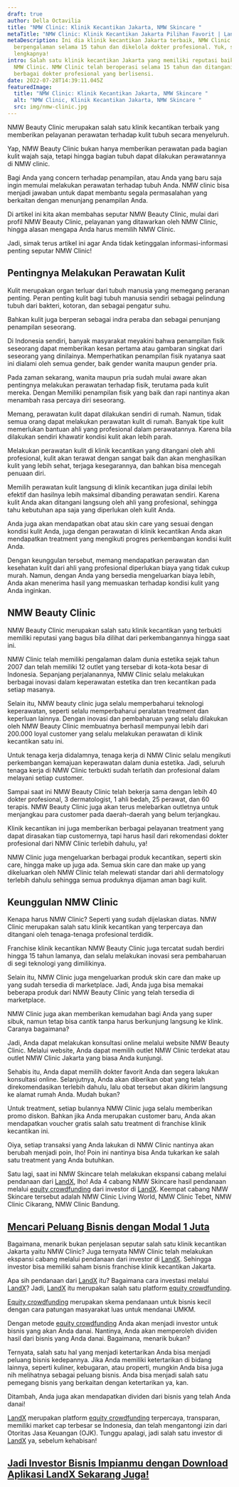 ```yaml
---
draft: true
author: Della Octavilia
title: "NMW Clinic: Klinik Kecantikan Jakarta, NMW Skincare "
metaTitle: "NMW Clinic: Klinik Kecantikan Jakarta Pilihan Favorit | LandX Blog"
metaDescription: Ini dia klinik kecantikan Jakarta terbaik, NMW Clinic
  berpengalaman selama 15 tahun dan dikelola dokter profesional. Yuk, simak info
  lengkapnya!
intro: Salah satu klinik kecantikan Jakarta yang memiliki reputasi baik adalah
  NMW Clinic. NMW Clinic telah beroperasi selama 15 tahun dan ditangani oleh
  berbagai dokter profesional yang berlisensi.
date: 2022-07-28T14:39:11.045Z
featuredImage:
  title: "NMW Clinic: Klinik Kecantikan Jakarta, NMW Skincare "
  alt: "NMW Clinic, Klinik Kecantikan Jakarta, NMW Skincare "
  src: img/nmw-clinic.jpg
---
```

NMW Beauty Clinic merupakan salah satu klinik kecantikan terbaik yang memberikan pelayanan perawatan terhadap kulit tubuh secara menyeluruh.

Yap, NMW Beauty Clinic bukan hanya memberikan perawatan pada bagian kulit wajah saja, tetapi hingga bagian tubuh dapat dilakukan perawatannya di NMW clinic.

Bagi Anda yang concern terhadap penampilan, atau Anda yang baru saja ingin memulai melakukan perawatan terhadap tubuh Anda. NMW clinic bisa menjadi jawaban untuk dapat membantu segala permasalahan yang berkaitan dengan menunjang penampilan Anda.

Di artikel ini kita akan membahas seputar NMW Beauty Clinic, mulai dari profil NMW Beauty Clinic, pelayanan yang ditawarkan oleh NMW Clinic, hingga alasan mengapa Anda harus memilih NMW Clinic.

Jadi, simak terus artikel ini agar Anda tidak ketinggalan informasi-informasi penting seputar NMW Clinic!

## Pentingnya Melakukan Perawatan Kulit

Kulit merupakan organ terluar dari tubuh manusia yang memegang peranan penting. Peran penting kulit bagi tubuh manusia sendiri sebagai pelindung tubuh dari bakteri, kotoran, dan sebagai pengatur suhu.

Bahkan kulit juga berperan sebagai indra peraba dan sebagai penunjang penampilan seseorang. 

Di Indonesia sendiri, banyak masyarakat meyakini bahwa penampilan fisik seseorang dapat memberikan kesan pertama atau gambaran singkat dari seseorang yang dinilainya. Memperhatikan penampilan fisik nyatanya saat ini dialami oleh semua gender, baik gender wanita maupun gender pria. 

Pada zaman sekarang, wanita maupun pria sudah mulai aware akan pentingnya melakukan perawatan terhadap fisik, terutama pada kulit mereka. Dengan Memiliki penampilan fisik yang baik dan rapi nantinya akan menambah rasa percaya diri seseorang.

Memang, perawatan kulit dapat dilakukan sendiri di rumah. Namun, tidak semua orang dapat melakukan perawatan kulit di rumah. Banyak tipe kulit memerlukan bantuan ahli yang profesional dalam perawatannya. Karena bila dilakukan sendiri khawatir kondisi kulit akan lebih parah.

Melakukan perawatan kulit di klinik kecantikan yang ditangani oleh ahli profesional, kulit akan terawat dengan sangat baik dan akan menghasilkan kulit yang lebih sehat, terjaga kesegarannya, dan bahkan bisa mencegah penuaan diri.

Memilih perawatan kulit langsung di klinik kecantikan juga dinilai lebih efektif dan hasilnya lebih maksimal dibanding perawatan sendiri. Karena kulit Anda akan ditangani langsung oleh ahli yang profesional, sehingga tahu kebutuhan apa saja yang diperlukan oleh kulit Anda.

Anda juga akan mendapatkan obat atau skin care yang sesuai dengan kondisi kulit Anda, juga dengan perawatan di klinik kecantikan Anda akan mendapatkan treatment yang mengikuti progres perkembangan kondisi kulit Anda. 

Dengan keunggulan tersebut, memang mendapatkan perawatan dan kesehatan kulit dari ahli yang profesional diperlukan biaya yang tidak cukup murah. Namun, dengan Anda yang bersedia mengeluarkan biaya lebih, Anda akan menerima hasil yang memuaskan terhadap kondisi kulit yang Anda inginkan.

## NMW Beauty Clinic

NMW Beauty Clinic merupakan salah satu klinik kecantikan yang terbukti memiliki reputasi yang bagus bila dilihat dari perkembangannya hingga saat ini.

NMW Clinic telah memiliki pengalaman dalam dunia estetika sejak tahun 2007 dan telah memiliki 12 outlet yang tersebar di kota-kota besar di Indonesia. Sepanjang perjalanannya, NMW Clinic selalu melakukan berbagai inovasi dalam keperawatan estetika dan tren kecantikan pada setiap masanya.

Selain itu, NMW beauty clinic juga selalu memperbaharui teknologi keperawatan, seperti selalu memperbaharui peralatan treatment dan keperluan lainnya. Dengan inovasi dan pembaharuan yang selalu dilakukan oleh NMW Beauty Clinic membuatnya berhasil mempunyai lebih dari 200.000 loyal customer yang selalu melakukan perawatan di klinik kecantikan satu ini.

Untuk tenaga kerja didalamnya, tenaga kerja di NMW Clinic selalu mengikuti perkembangan kemajuan keperawatan dalam dunia estetika. Jadi, seluruh tenaga kerja di NMW Clinic terbukti sudah terlatih dan profesional dalam melayani setiap customer.

Sampai saat ini NMW Beauty Clinic telah bekerja sama dengan lebih 40 dokter profesional, 3 dermatologist, 1 ahli bedah, 25 perawat, dan 60 terapis. NMW Beauty Clinic juga akan terus melebarkan outletnya untuk menjangkau para customer pada daerah-daerah yang belum terjangkau.

Klinik kecantikan ini juga memberikan berbagai pelayanan treatment yang dapat dirasakan tiap customernya, tapi harus hasil dari rekomendasi dokter profesional dari NMW Clinic terlebih dahulu, ya! 

NMW Clinic juga mengeluarkan berbagai produk kecantikan, seperti skin care, hingga make up juga ada. Semua skin care dan make up yang dikeluarkan oleh NMW Clinic telah melewati standar dari ahli dermatology terlebih dahulu sehingga semua produknya dijaman aman bagi kulit.

## Keunggulan NMW Clinic

Kenapa harus NMW Clinic? Seperti yang sudah dijelaskan diatas. NMW Clinic merupakan salah satu klinik kecantikan yang terpercaya dan ditangani oleh tenaga-tenaga profesional terdidik.

Franchise klinik kecantikan NMW Beauty Clinic juga tercatat sudah berdiri hingga 15 tahun lamanya, dan selalu melakukan inovasi sera pembaharuan di segi teknologi yang dimilikinya.

Selain itu, NMW Clinic juga mengeluarkan produk skin care dan make up yang sudah tersedia di marketplace. Jadi, Anda juga bisa memakai beberapa produk dari NMW Beauty Clinic yang telah tersedia di marketplace.

NMW Clinic juga akan memberikan kemudahan bagi Anda yang super sibuk, namun tetap bisa cantik tanpa harus berkunjung langsung ke klink. Caranya bagaimana? 

Jadi, Anda dapat melakukan konsultasi online melalui website NMW Beauty Clinic. Melalui website, Anda dapat memilih outlet NMW Clinic terdekat atau outlet NMW Clinic Jakarta yang biasa Anda kunjungi.

Sehabis itu, Anda dapat memilih dokter favorit Anda dan segera lakukan konsultasi online. Selanjutnya, Anda akan diberikan obat yang telah direkomendasikan terlebih dahulu, lalu obat tersebut akan dikirim langsung ke alamat rumah Anda. Mudah bukan?

Untuk treatment, setiap bulannya NMW Clinic juga selalu memberikan promo diskon. Bahkan jika Anda merupakan customer baru, Anda akan mendapatkan voucher gratis salah satu treatment di franchise klinik kecantikan ini.

Oiya, setiap transaksi yang Anda lakukan di NMW Clinic nantinya akan berubah menjadi poin, lho! Poin ini nantinya bisa Anda tukarkan ke salah satu treatment yang Anda butuhkan.

Satu lagi, saat ini NMW Skincare telah melakukan ekspansi cabang melalui pendanaan dari [LandX](https://landx.id/project/?utm_source=Blog&utm_medium=organic+keyword&utm_campaign=blog&utm_id=Blog), lho! Ada 4 cabang NMW Skincare hasil pendanaan melalui [equity crowdfunding](https://landx.id/project/?utm_source=Blog&utm_medium=organic+keyword&utm_campaign=blog&utm_id=Blog) dari investor di [LandX](https://landx.id/project/?utm_source=Blog&utm_medium=organic+keyword&utm_campaign=blog&utm_id=Blog). Keempat cabang NMW Skincare tersebut adalah NMW Clinic Living World, NMW Clinic Tebet, NMW Clinic Cikarang, NMW Clinic Bandung.

## [Mencari Peluang Bisnis dengan Modal 1 Juta](https://landx.id/project/?utm_source=Blog&utm_medium=organic+keyword&utm_campaign=blog&utm_id=Blog)

Bagaimana, menarik bukan penjelasan seputar salah satu klinik kecantikan Jakarta yaitu NMW Clinic? Juga ternyata NMW Clinic telah melakukan ekspansi cabang melalui pendanaan dari  investor di [LandX](https://landx.id/project/?utm_source=Blog&utm_medium=organic+keyword&utm_campaign=blog&utm_id=Blog). Sehingga investor bisa memiliki saham bisnis franchise klinik kecantikan Jakarta.

Apa sih pendanaan dari [LandX](https://landx.id/project/?utm_source=Blog&utm_medium=organic+keyword&utm_campaign=blog&utm_id=Blog) itu? Bagaimana cara investasi melalui [LandX](https://landx.id/project/?utm_source=Blog&utm_medium=organic+keyword&utm_campaign=blog&utm_id=Blog)? Jadi, [LandX](https://landx.id/project/?utm_source=Blog&utm_medium=organic+keyword&utm_campaign=blog&utm_id=Blog) itu merupakan salah satu platform [equity crowdfunding](https://landx.id/project/?utm_source=Blog&utm_medium=organic+keyword&utm_campaign=blog&utm_id=Blog).

[Equity crowdfunding](https://landx.id/project/?utm_source=Blog&utm_medium=organic+keyword&utm_campaign=blog&utm_id=Blog) merupakan skema pendanaan untuk bisnis kecil dengan cara patungan masyarakat luas untuk mendanai UMKM.

Dengan metode [equity crowdfunding](https://landx.id/project/?utm_source=Blog&utm_medium=organic+keyword&utm_campaign=blog&utm_id=Blog) Anda akan menjadi investor untuk bisnis yang akan Anda danai. Nantinya, Anda akan memperoleh dividen hasil dari bisnis yang Anda danai. Bagaimana, menarik bukan?

Ternyata, salah satu hal yang menjadi ketertarikan Anda bisa menjadi peluang bisnis kedepannya. Jika Anda memiliki ketertarikan di bidang lainnya, seperti kuliner, kebugaran, atau properti, mungkin Anda bisa juga nih melihatnya sebagai peluang bisnis. Anda bisa menjadi salah satu pemegang bisnis yang berkaitan dengan ketertarikan ya, kan.

Ditambah, Anda juga akan mendapatkan dividen dari bisnis yang telah Anda danai!

[LandX](https://landx.id/project/?utm_source=Blog&utm_medium=organic+keyword&utm_campaign=blog&utm_id=Blog) merupakan platform [equity crowdfunding](https://landx.id/project/?utm_source=Blog&utm_medium=organic+keyword&utm_campaign=blog&utm_id=Blog) terpercaya, transparan, memiliki market cap terbesar se Indonesia, dan telah mengantongi izin dari Otoritas Jasa Keuangan (OJK). Tunggu apalagi, jadi salah satu investor di [LandX](https://landx.id/project/?utm_source=Blog&utm_medium=organic+keyword&utm_campaign=blog&utm_id=Blog) ya, sebelum kehabisan!

## [Jadi Investor Bisnis Impianmu dengan Download Aplikasi LandX Sekarang Juga!](https://landx.id/project/?utm_source=Blog&utm_medium=organic+keyword&utm_campaign=blog&utm_id=Blog)
